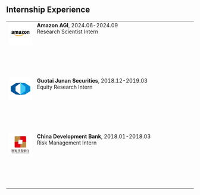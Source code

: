 ## Internship Experience

<table frame="void" rules="none">
    <tr style="height: 150px; vertical-align: top;"> 
        <td width="15%">
            <img src="../assets/img/amazon.png" style="width: 100px; height: auto;">
        </td>
        <td>
            <b>Amazon AGI</b>, 2024.06-2024.09
            <br>
            Research Scientist Intern
        </td>
    </tr>
    <tr style="height: 150px; vertical-align: top;"> 
        <td width="15%">
            <img src="../assets/img/guotai_junan.png" style="width: 100px; height: auto;">
        </td>
        <td>
            <b>Guotai Junan Securities</b>, 2018.12-2019.03
            <br>
            Equity Research Intern
        </td>
    </tr>
    <tr style="height: 150px; vertical-align: top;"> 
        <td width="15%">
            <img src="../assets/img/cdb.png" style="width: 100px; height: auto;">
        </td>
        <td>
            <b>China Development Bank</b>, 2018.01-2018.03
            <br>
            Risk Management Intern
        </td>
    </tr>
</table>


